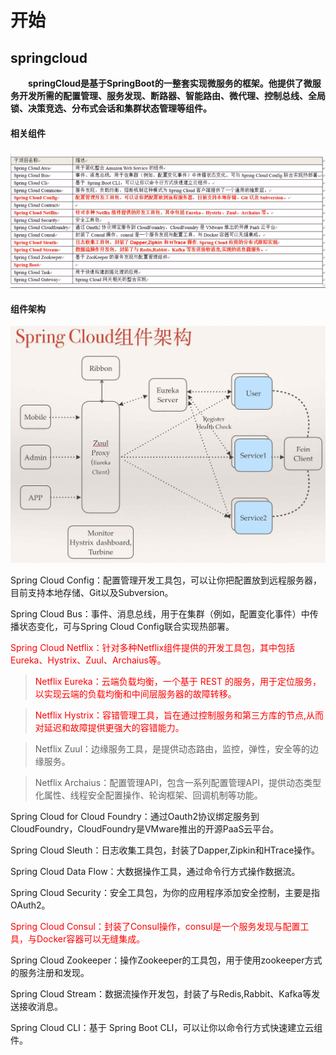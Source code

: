 # 开始

## springcloud

&emsp;&emsp;**springCloud是基于SpringBoot的一整套实现微服务的框架。他提供了微服务开发所需的配置管理、服务发现、断路器、智能路由、微代理、控制总线、全局锁、决策竞选、分布式会话和集群状态管理等组件。**

#### 相关组件

![](/assets/相关组件.png)

#### 组件架构

![](/assets/组件架构.png)

 Spring Cloud Config：配置管理开发工具包，可以让你把配置放到远程服务器，目前支持本地存储、Git以及Subversion。

 Spring Cloud Bus：事件、消息总线，用于在集群（例如，配置变化事件）中传播状态变化，可与Spring Cloud Config联合实现热部署。

 <font color=red>Spring Cloud Netflix：针对多种Netflix组件提供的开发工具包，其中包括Eureka、Hystrix、Zuul、Archaius等。</font>

 > <font color=red> Netflix Eureka：云端负载均衡，一个基于 REST 的服务，用于定位服务，以实现云端的负载均衡和中间层服务器的故障转移。</font> 
 
 > <font color=red>Netflix Hystrix：容错管理工具，旨在通过控制服务和第三方库的节点,从而对延迟和故障提供更强大的容错能力。</font> 
 
 > Netflix Zuul：边缘服务工具，是提供动态路由，监控，弹性，安全等的边缘服务。 
 
 > Netflix Archaius：配置管理API，包含一系列配置管理API，提供动态类型化属性、线程安全配置操作、轮询框架、回调机制等功能。

 Spring Cloud for Cloud Foundry：通过Oauth2协议绑定服务到CloudFoundry，CloudFoundry是VMware推出的开源PaaS云平台。

 Spring Cloud Sleuth：日志收集工具包，封装了Dapper,Zipkin和HTrace操作。

 Spring Cloud Data Flow：大数据操作工具，通过命令行方式操作数据流。

 Spring Cloud Security：安全工具包，为你的应用程序添加安全控制，主要是指OAuth2。 

<font color=red> Spring Cloud Consul：封装了Consul操作，consul是一个服务发现与配置工具，与Docker容器可以无缝集成。</font> 

 Spring Cloud Zookeeper：操作Zookeeper的工具包，用于使用zookeeper方式的服务注册和发现。

 Spring Cloud Stream：数据流操作开发包，封装了与Redis,Rabbit、Kafka等发送接收消息。

Spring Cloud CLI：基于 Spring Boot CLI，可以让你以命令行方式快速建立云组件。 



